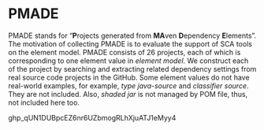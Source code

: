# PMADE

PMADE stands for “**P**rojects generated from **MA**ven **D**ependency **E**lements”. The motivation of collecting PMADE is to evaluate the support of SCA tools on the element model. PMADE consists of 26 projects, each of which is corresponding to one element value in *element model*. We construct each of the project by searching and extracting related dependency settings from real source code projects in the GitHub. Some element values do not have real-world examples, for example, *type java-source* and *classifier source*. They are not included. Also, *shaded jar* is not managed by POM file, thus, not included here too.



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